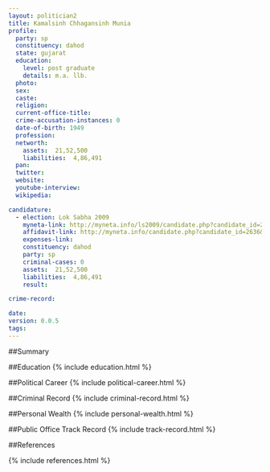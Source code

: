 ```yaml
---
layout: politician2
title: Kamalsinh Chhagansinh Munia
profile: 
  party: sp
  constituency: dahod
  state: gujarat
  education: 
    level: post graduate
    details: m.a. llb.
  photo: 
  sex: 
  caste: 
  religion: 
  current-office-title: 
  crime-accusation-instances: 0
  date-of-birth: 1949
  profession: 
  networth: 
    assets:  21,52,500
    liabilities:  4,86,491
  pan: 
  twitter: 
  website: 
  youtube-interview: 
  wikipedia: 

candidature: 
  - election: Lok Sabha 2009
    myneta-link: http://myneta.info/ls2009/candidate.php?candidate_id=2636
    affidavit-link: http://myneta.info/candidate.php?candidate_id=2636&scan=original
    expenses-link: 
    constituency: dahod 
    party: sp
    criminal-cases: 0
    assets:  21,52,500
    liabilities:  4,86,491
    result:  

crime-record: 

date: 
version: 0.0.5
tags: 
---
```

##Summary


##Education
{% include education.html %}


##Political Career
{% include political-career.html %}


##Criminal Record
{% include criminal-record.html %}


##Personal Wealth
{% include personal-wealth.html %}


##Public Office Track Record
{% include track-record.html %}


##References


{% include references.html %}